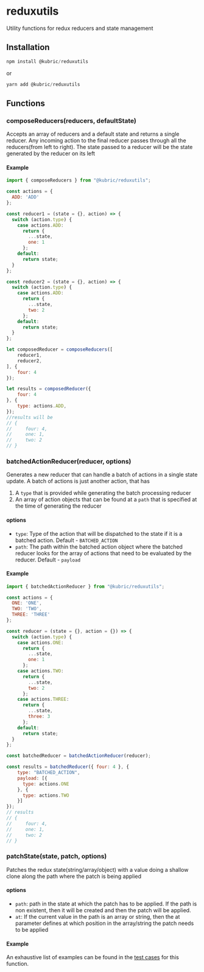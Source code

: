 # reduxutils

Utility functions for redux reducers and state management

## Installation

```JavaScript
npm install @kubric/reduxutils
```

or

```JavaScript
yarn add @kubric/reduxutils
```

## Functions

### composeReducers(reducers, defaultState)

Accepts an array of reducers and a default state and returns a single reducer. Any incoming action to the final reducer passes through all the reducers(from left to right). The state passed to a reducer will be the state generated by the reducer on its left

#### Example

```JavaScript
import { composeReducers } from "@kubric/reduxutils";

const actions = {
  ADD: 'ADD'
};

const reducer1 = (state = {}, action) => {
  switch (action.type) {
    case actions.ADD:
      return {
        ...state,
        one: 1
      };
    default:
      return state;
  }
};

const reducer2 = (state = {}, action) => {
  switch (action.type) {
    case actions.ADD:
      return {
        ...state,
        two: 2
      };
    default:
      return state;
  }
};

let composedReducer = composeReducers([
    reducer1,
    reducer2,
], {
    four: 4
});

let results = composedReducer({
    four: 4
}, {
    type: actions.ADD,
});
//results will be
// {
//     four: 4,
//     one: 1,
//     two: 2
// }
```

### batchedActionReducer(reducer, options)

Generates a new reducer that can handle a batch of actions in a single state update. A batch of actions is just another action, that has

1. A `type` that is provided while generating the batch processing reducer
2. An array of action objects that can be found at a `path` that is specified at the time of generating the reducer

#### options

* `type`: Type of the action that will be dispatched to the state if it is a batched action. Default - `BATCHED_ACTION`
* `path`: The path within the batched action object where the batched reducer looks for the array of actions that need to be evaluated by the reducer. Default - `payload`

#### Example

```JavaScript
import { batchedActionReducer } from "@kubric/reduxutils";

const actions = {
  ONE: 'ONE',
  TWO: 'TWO',
  THREE: 'THREE'
};

const reducer = (state = {}, action = {}) => {
  switch (action.type) {
    case actions.ONE:
      return {
        ...state,
        one: 1
      };
    case actions.TWO:
      return {
        ...state,
        two: 2
      };
    case actions.THREE:
      return {
        ...state,
        three: 3
      };
    default:
      return state;
  }
};

const batchedReducer = batchedActionReducer(reducer);

const results = batchedReducer({ four: 4 }, {
    type: "BATCHED_ACTION",
    payload: [{
      type: actions.ONE
    }, {
      type: actions.TWO
    }]
});
// results
// {
//     four: 4,
//     one: 1,
//     two: 2
// }
```

### patchState(state, patch, options)

Patches the redux state(string/array/object) with a value doing a shallow clone along the path where the patch is being applied

#### options

* `path`: path in the state at which the patch has to be applied. If the path is non existent, then it will be created and then the patch will be applied.
* `at`: If the current value in the path is an array or string, then the at parameter defines at which position in the array/string the patch needs to be applied

#### Example

An exhaustive list of examples can be found in the [test cases](tests/patchstate.test.js) for this function.
